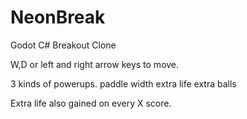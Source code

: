 # NeonBreak
Godot C# Breakout Clone

W,D or left and right arrow keys to move.

3 kinds of powerups.
  paddle width
  extra life
  extra balls
 
 Extra life also gained on every X score.


